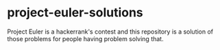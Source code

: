 # project-euler-solutions
Project Euler is a hackerrank's contest and this repository is a solution of those problems for people having problem solving that.
